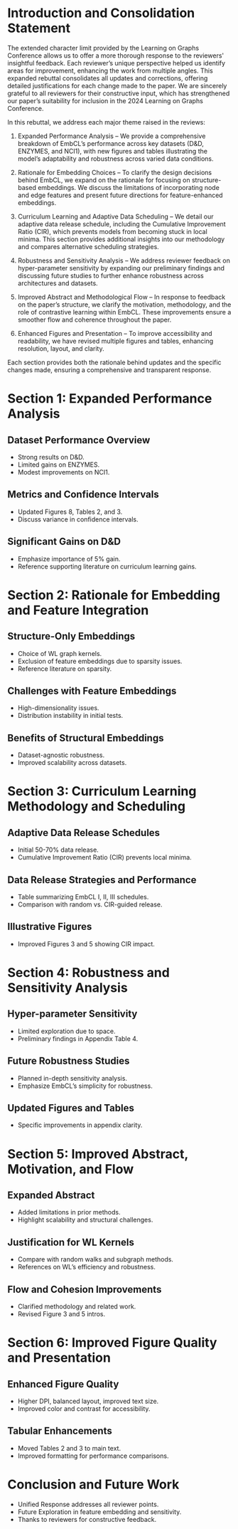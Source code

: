 # Introduction and Consolidation Statement
The extended character limit provided by the Learning on Graphs Conference allows us to offer a more thorough response to the reviewers' insightful feedback. Each reviewer’s unique perspective helped us identify areas for improvement, enhancing the work from multiple angles. This expanded rebuttal consolidates all updates and corrections, offering detailed justifications for each change made to the paper. We are sincerely grateful to all reviewers for their constructive input, which has strengthened our paper’s suitability for inclusion in the 2024 Learning on Graphs Conference.

In this rebuttal, we address each major theme raised in the reviews:

1. Expanded Performance Analysis – We provide a comprehensive breakdown of EmbCL’s performance across key datasets (D&D, ENZYMES, and NCI1), with new figures and tables illustrating the model’s adaptability and robustness across varied data conditions.

1. Rationale for Embedding Choices – To clarify the design decisions behind EmbCL, we expand on the rationale for focusing on structure-based embeddings. We discuss the limitations of incorporating node and edge features and present future directions for feature-enhanced embeddings.

1. Curriculum Learning and Adaptive Data Scheduling – We detail our adaptive data release schedule, including the Cumulative Improvement Ratio (CIR), which prevents models from becoming stuck in local minima. This section provides additional insights into our methodology and compares alternative scheduling strategies.

1. Robustness and Sensitivity Analysis – We address reviewer feedback on hyper-parameter sensitivity by expanding our preliminary findings and discussing future studies to further enhance robustness across architectures and datasets.

1. Improved Abstract and Methodological Flow – In response to feedback on the paper’s structure, we clarify the motivation, methodology, and the role of contrastive learning within EmbCL. These improvements ensure a smoother flow and coherence throughout the paper.

1. Enhanced Figures and Presentation – To improve accessibility and readability, we have revised multiple figures and tables, enhancing resolution, layout, and clarity.

Each section provides both the rationale behind updates and the specific changes made, ensuring a comprehensive and transparent response.

# Section 1: Expanded Performance Analysis
## Dataset Performance Overview

- Strong results on D&D.
- Limited gains on ENZYMES.
- Modest improvements on NCI1.
## Metrics and Confidence Intervals

- Updated Figures 8, Tables 2, and 3.
- Discuss variance in confidence intervals.
## Significant Gains on D&D

- Emphasize importance of 5% gain.
- Reference supporting literature on curriculum learning gains.
# Section 2: Rationale for Embedding and Feature Integration
## Structure-Only Embeddings

- Choice of WL graph kernels.
- Exclusion of feature embeddings due to sparsity issues.
- Reference literature on sparsity.
## Challenges with Feature Embeddings

- High-dimensionality issues.
- Distribution instability in initial tests.
## Benefits of Structural Embeddings

- Dataset-agnostic robustness.
- Improved scalability across datasets.
# Section 3: Curriculum Learning Methodology and Scheduling
## Adaptive Data Release Schedules

- Initial 50-70% data release.
- Cumulative Improvement Ratio (CIR) prevents local minima.
## Data Release Strategies and Performance

- Table summarizing EmbCL I, II, III schedules.
- Comparison with random vs. CIR-guided release.
## Illustrative Figures

- Improved Figures 3 and 5 showing CIR impact.
# Section 4: Robustness and Sensitivity Analysis
## Hyper-parameter Sensitivity

- Limited exploration due to space.
- Preliminary findings in Appendix Table 4.
## Future Robustness Studies

- Planned in-depth sensitivity analysis.
- Emphasize EmbCL’s simplicity for robustness.
## Updated Figures and Tables

- Specific improvements in appendix clarity.
# Section 5: Improved Abstract, Motivation, and Flow
## Expanded Abstract

- Added limitations in prior methods.
- Highlight scalability and structural challenges.
## Justification for WL Kernels

- Compare with random walks and subgraph methods.
- References on WL’s efficiency and robustness.
## Flow and Cohesion Improvements

- Clarified methodology and related work.
- Revised Figure 3 and 5 intros.
# Section 6: Improved Figure Quality and Presentation
## Enhanced Figure Quality

- Higher DPI, balanced layout, improved text size.
- Improved color and contrast for accessibility.
## Tabular Enhancements

- Moved Tables 2 and 3 to main text.
- Improved formatting for performance comparisons.
# Conclusion and Future Work
- Unified Response addresses all reviewer points.
- Future Exploration in feature embedding and sensitivity.
- Thanks to reviewers for constructive feedback.
